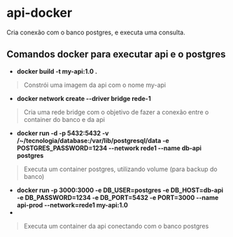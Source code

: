 # api-docker

Cria conexão com o banco postgres, e executa uma consulta. 

##  Comandos docker para executar api e o postgres

* **docker build -t my-api:1.0 .**

> Constrói uma imagem da api com o nome my-api

 * **docker network create --driver bridge rede-1**

> Cria uma rede bridge com o objetivo de fazer a conexão entre o
> container do banco e da api

 * **docker run -d  -p 5432:5432  -v /~/tecnologia/database:/var/lib/postgresql/data -e POSTGRES_PASSWORD=1234  --network rede1 --name db-api postgres**

 
> Executa um container postgres, utilizando volume (para backup do
> banco)
* **docker run -p 3000:3000  -e DB_USER=postgres  -e DB_HOST=db-api  -e DB_PASSWORD=1234 -e DB_PORT=5432 -e PORT=3000 --name api-prod --network=rede1 my-api:1.0**
* 
> Executa um container da api conectando com o banco postgres
